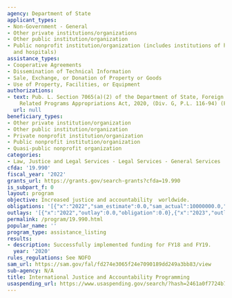 ```yaml
---
agency: Department of State
applicant_types:
- Non-Government - General
- Other private institutions/organizations
- Other public institution/organization
- Public nonprofit institution/organization (includes institutions of higher education
  and hospitals)
assistance_types:
- Cooperative Agreements
- Dissemination of Technical Information
- Sale, Exchange, or Donation of Property or Goods
- Use of Property, Facilities, or Equipment
authorizations:
- text: Pub. L. Section 7065(a)(2) of the Department of State, Foreign Affairs, and
    Related Programs Appropriations Act, 2020, (Div. G, P.L. 116-94) (FY 2020 SFOAA).
  url: null
beneficiary_types:
- Other private institution/organization
- Other public institution/organization
- Private nonprofit institution/organization
- Public nonprofit institution/organization
- Quasi-public nonprofit organization
categories:
- Law, Justice and Legal Services - Legal Services - General Services
cfda: '19.990'
fiscal_year: '2022'
grants_url: https://grants.gov/search-grants?cfda=19.990
is_subpart_f: 0
layout: program
objective: Increased justice and accountability  worldwide.
obligations: '[{"x":"2022","sam_estimate":0.0,"sam_actual":10000000.0,"usa_spending_actual":0.0},{"x":"2023","sam_estimate":9999999.0,"sam_actual":0.0,"usa_spending_actual":0.0},{"x":"2024","sam_estimate":25999999.0,"sam_actual":0.0,"usa_spending_actual":0.0}]'
outlays: '[{"x":"2022","outlay":0.0,"obligation":0.0},{"x":"2023","outlay":0.0,"obligation":0.0},{"x":"2024","outlay":0.0,"obligation":0.0}]'
permalink: /program/19.990.html
popular_name: ''
program_type: assistance_listing
results:
- description: Successfully implemented funding for FY18 and FY19.
  year: '2020'
rules_regulations: See NOFO
sam_url: https://sam.gov/fal/fd274e3065f24e7090189dd249a3bb83/view
sub-agency: N/A
title: International Justice and Accountability Programming
usaspending_url: https://www.usaspending.gov/search/?hash=2461a0f7724b7daef7ff4babe100cc79
---
```

